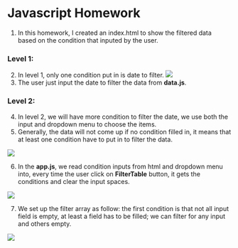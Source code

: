 # Javascript Homework
1. In this homework, I created an index.html to show the filtered data based on the condition that inputed by the user.
### Level 1:
2. In level 1, only one condition put in is date to filter. 
 ![](level1_ui.png)
3. The user just input the date to filter the data from **data.js**.

### Level 2:
4. In level 2, we will have more condition to filter the date, we use both the input and dropdown menu to choose the items.
5. Generally, the data will not come up if no condition filled in, it means that at least one condition have to put in to filter the data.

  ![](level2_ui.png)
  
6. In the **app.js**, we read condition inputs from html and dropdown menu into, every time the user click on **FilterTable** button, it gets the conditions and clear the input spaces.

  ![](select_variable.png)
  
7. We set up the filter array as follow: the first condition is that not all input field is empty, at least a field has to be filled; we can filter for any input and others empty.

  ![](filter_array.png)
  
  
